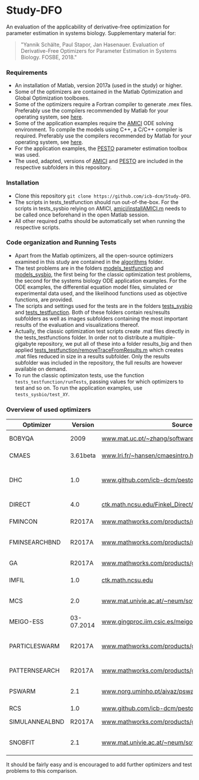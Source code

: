 # Study-DFO

An evaluation of the applicability of derivative-free optimization for parameter estimation in systems biology. Supplementary material for:

> "Yannik Schälte, Paul Stapor, Jan Hasenauer. Evaluation of Derivative-Free Optimizers for Parameter Estimation in Systems Biology. FOSBE, 2018."

### Requirements

* An installation of Matlab, version 2017a (used in the study) or higher.
* Some of the optimizers are contained in the Matlab Optimization and Global Optimization toolboxes.
* Some of the optimizers require a Fortran compiler to generate .mex files. Preferably use the compilers recommended by Matlab for your operating system, see [here](https://de.mathworks.com/help/matlab/write-fortran-mex-files.html).
* Some of the application examples require the [AMICI](https://github.com/ICB-DCM/AMICI) ODE solving environment. To compile the models using C++, a C/C++ compiler is required. Preferably use the compilers recommended by Matlab for your operating system, see [here](https://de.mathworks.com/help/matlab/write-cc-mex-files.html).
* For the application examples, the [PESTO](https://github.com/ICB-DCM/PESTO) parameter estimation toolbox was used.
* The used, adapted, versions of [AMICI](amici) and [PESTO](pesto) are included in the respective subfolders in this repository.

### Installation

* Clone this repository ``git clone https://github.com/icb-dcm/Study-DFO``.
* The scripts in tests_testfunction should run out-of-the-box. For the scripts in tests_sysbio relying on AMICI, [amici/installAMICI.m](amici/installAMICI.m) needs to be called once beforehand in the open Matlab session.
* All other required paths should be automatically set when running the respective scripts.

### Code organization and Running Tests

* Apart from the Matlab optimizers, all the open-source optimizers examined in this study are contained in the [algorithms](algorithms) folder.
* The test problems are in the folders [models_testfunction](models_testfunction) and [models_sysbio](models_sysbio), the first being for the classic optimization test problems, the second for the systems biology ODE application examples. For the ODE examples, the differential equation model files, simulated or experimental data used, and the likelihood functions used as objective functions, are provided.
* The scripts and settings used for the tests are in the folders [tests_sysbio](tests_sysbio) and [tests_testfunction](tests_testfunction). Both of these folders contain res/results subfolders as well as images subfolders containing the most important results of the evaluation and visualizations thereof.
* Actually, the classic optimization test scripts create .mat files directly in the tests_testfunctions folder. In order not to distribute a multiple-gigabyte repository, we put all of these into a folder results_big and then applied [tests_testfunction/removeTraceFromResults.m](tests_testfunction/removeTraceFromResults.m) which creates .mat files reduced in size in a results subfolder. Only the results subfolder was included in the repository, the full results are however available on demand.
* To run the classic optimizaton tests, use the function ``tests_testfunction/runTests``, passing values for which optimizers to test and so on. To run the application examples, use ``tests_sysbio/test_XY``.

### Overview of used optimizers

Optimizer | Version | Source | Literature | Type
--- | --- | --- | --- | ---
BOBYQA | 2009 | www.mat.uc.pt/~zhang/software.html | Powell 2009 | local
CMAES | 3.61beta | www.lri.fr/~hansen/cmaesintro.html | Hansen 1996 | global
DHC | 1.0 | www.github.com/icb-dcm/pesto | De La Maza and Yuret 1994 | local
DIRECT | 4.0 | [ctk.math.ncsu.edu/Finkel_Direct/DirectUserGuide_pdf.pdf](https://ctk.math.ncsu.edu/Finkel_Direct/DirectUserGuide_pdf.pdf) | Finkel 2003 | global
FMINCON | R2017A | www.mathworks.com/products/optimization.html | Byrd et al. 2000 | local
FMINSEARCHBND | R2017A | www.mathworks.com/products/optimization.html | Nelder and Mead 1965 | local
GA | R2017A | www.mathworks.com/products/global-optimization.html | Mitchell 1998 | global
IMFIL | 1.0 | [ctk.math.ncsu.edu](https://ctk.math.ncsu.edu/) | Kelley 2011 | local
MCS | 2.0 | www.mat.univie.ac.at/~neum/software/mcs | Huyer and Neumaier 1999 | global
MEIGO-ESS | 03-07.2014 | www.gingproc.iim.csic.es/meigo.html | Egea et al. 2014 | hybrid
PARTICLESWARM | R2017A | www.mathworks.com/products/global-optimization.html | Eberhardt and Kennedy 1995 | global
PATTERNSEARCH | R2017A | www.mathworks.com/products/global-optimization.html | Torczon 1997 | local
PSWARM | 2.1 | www.norg.uminho.pt/aivaz/pswarm | Vaz and Vicente 2009 | global
RCS | 1.0 | www.github.com/icb-dcm/pesto | - | local
SIMULANNEALBND | R2017A | www.mathworks.com/products/global-optimzation.html | Kirkpatrick et al. 1983 | local
SNOBFIT | 2.1 | www.mat.univie.ac.at/~neum/software/mcs | Huyer and Neumaier 2008 | global

It should be fairly easy and is encouraged to add further optimizers and test problems to this comparison.
